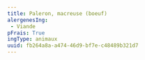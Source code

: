 ```yaml
---
title: Paleron, macreuse (boeuf)
alergenesIng:
 - Viande
pFrais: True
ingType: animaux
uuid: fb264a8a-a474-46d9-bf7e-c48489b321d7
---
```

